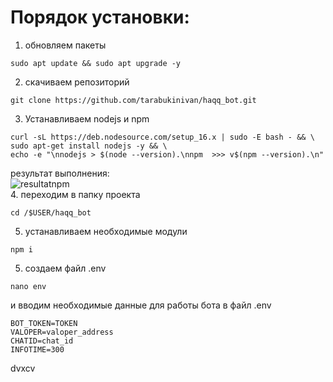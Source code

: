 # Порядок установки: #
1. обновляем пакеты
```
sudo apt update && sudo apt upgrade -y
```
2. скачиваем репозиторий
```
git clone https://github.com/tarabukinivan/haqq_bot.git
```
3. Устанавливаем nodejs и npm
```
curl -sL https://deb.nodesource.com/setup_16.x | sudo -E bash - && \
sudo apt-get install nodejs -y && \
echo -e "\nnodejs > $(node --version).\nnpm  >>> v$(npm --version).\n"
```
результат выполнения:<br>
![resultatnpm](https://user-images.githubusercontent.com/56988566/195841827-4764e964-0a8a-4ebd-b867-1cd641280008.png)<br>
4. переходим в папку проекта
```
cd /$USER/haqq_bot
```
5. устанавливаем необходимые модули
```
npm i
```
5. создаем файл .env 
```
nano env
```
и вводим необходимые данные для работы бота в файл .env
```
BOT_TOKEN=TOKEN
VALOPER=valoper_address
CHATID=chat_id
INFOTIME=300
```
dvxcv
